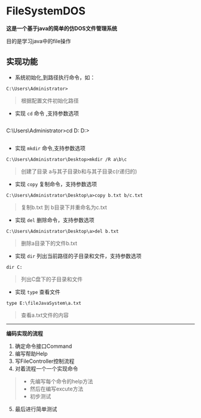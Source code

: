 # FileSystemDOS
**这是一个基于java的简单的仿DOS文件管理系统**

目的是学习java中的file操作

## 实现功能
* 系统初始化,到路径执行命令，如：

```shell
C:\Users\Administrator>
```
>根据配置文件初始化路径 


* 实现 `cd` 命令  ,支持参数选项

>```shell
C:\Users\Administrator>cd  D:
D:\>
>```

* 实现 `mkdir` 命令,支持参数选项 

 ```shell
 C:\Users\Administrator\Desktop>mkdir /R a\b\c
 ```
>创建了目录 a与其子目录b和与其子目录c(r递归的)


* 实现 `copy` 复制命令，支持参数选项

```shell
C:\Users\Administrator\Desktop\a>copy b.txt b/c.txt
```
>复制b.txt 到 b目录下并重命名为c.txt



* 实现 `del`  删除命令，支持参数选项

```shell
C:\Users\Administrator\Desktop\a>del b.txt
```
>删除a目录下的文件b.txt



* 实现 `dir`  列出当前路径的子目录和文件，支持参数选项

```shell
dir C:
```
>列出C盘下的子目录和文件



* 实现 `type` 查看文件

```shell
type E:\fileJavaSystem\a.txt
```

>查看a.txt文件的内容

---

**编码实现的流程**
1. 确定命令接口Command
2. 编写帮助Help
3. 写FileController控制流程
4. 对着流程一个一个实现命令

> * 先编写每个命令的help方法
> * 然后在编写excute方法
> * 初步测试


5. 最后进行简单测试
